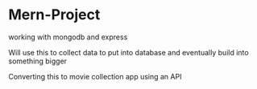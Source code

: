 # Mern-Project
working with mongodb and express

Will use this to collect data to put into database and eventually build into something bigger

Converting this to movie collection app using an API
